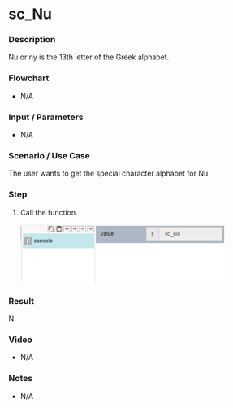 ﻿# sc_Nu

### Description

Nu or ny is the 13th letter of the Greek alphabet.

### Flowchart

- N/A 

### Input / Parameters

- N/A

### Scenario / Use Case

The user wants to get the special character alphabet for Nu.

### Step

1. Call the function.
    
    ![](../../../../document/function/SpecialCharacter/sc_Nu/sc_Nu-step-1.png?raw=true)
 
### Result

Ν
 
### Video

- N/A

<!--[![Video](http://i.imgur.com/Ot5DWAW.png)](https://youtu.be/StTqXEQ2l-Y?t=35s)-->

### Notes

- N/A